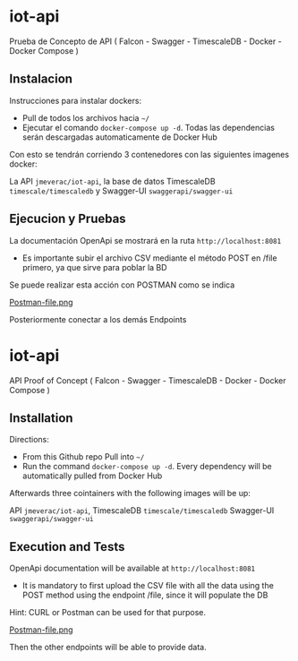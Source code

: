 # iot-api
Prueba de Concepto de API ( Falcon - Swagger - TimescaleDB - Docker - Docker Compose )



## Instalacion


Instrucciones para instalar dockers:

 - Pull de todos los archivos hacia `~/`
 - Ejecutar el comando `docker-compose up -d`.   Todas las dependencias serán descargadas automaticamente de Docker Hub
 
 Con esto se tendrán corriendo 3 contenedores con las siguientes imagenes docker:
 
La API   `jmeverac/iot-api`, 
la base de datos TimescaleDB  `timescale/timescaledb`
y Swagger-UI `swaggerapi/swagger-ui`

## Ejecucion y Pruebas

La documentación OpenApi se mostrará en la ruta `http://localhost:8081`

 - Es importante subir el archivo CSV mediante el método POST en /file primero, ya que sirve para poblar la BD
 
 Se puede realizar esta acción con POSTMAN como se indica

[Postman-file.png](https://github.com/jmeverac/iot-api/blob/main/Postman-file.png)

 Posteriormente conectar a los demás Endpoints
 
 
 
 
 
 # iot-api
API Proof of Concept ( Falcon - Swagger - TimescaleDB - Docker - Docker Compose )



## Installation


Directions:

 - From this Github repo Pull into `~/`
 - Run the command `docker-compose up -d`.   Every dependency will be automatically pulled from Docker Hub
 
Afterwards three cointainers with the following images will be up:
 
API   `jmeverac/iot-api`, 
TimescaleDB  `timescale/timescaledb`
 Swagger-UI `swaggerapi/swagger-ui`

## Execution and Tests

OpenApi documentation will be available at `http://localhost:8081`

 - It is mandatory to first upload the CSV file with all the data using the POST method using the endpoint /file, since it will populate the DB
 
 Hint:   CURL or Postman can be used for that purpose.

[Postman-file.png](https://github.com/jmeverac/iot-api/blob/main/Postman-file.png)

Then the other endpoints will be able to provide data.
